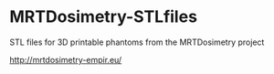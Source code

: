 # MRTDosimetry-STLfiles
STL files for 3D printable phantoms from the MRTDosimetry project

http://mrtdosimetry-empir.eu/
